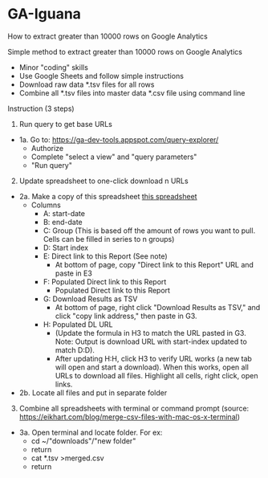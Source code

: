 # GA-Iguana
How to extract greater than 10000 rows on Google Analytics

Simple method to extract greater than 10000 rows on Google Analytics
  - Minor "coding" skills
  - Use Google Sheets and follow simple instructions
  - Download raw data *.tsv files for all rows
  - Combine all *.tsv files into master data *.csv file using command line
  
  
Instruction (3 steps)

1. Run query to get base URLs
- 1a. Go to: https://ga-dev-tools.appspot.com/query-explorer/
  - Authorize
  - Complete "select a view" and "query parameters"
  - "Run query"

2. Update spreadsheet to one-click download n URLs
- 2a. Make a copy of this spreadsheet <a href="https://docs.google.com/spreadsheets/d/1oOBYtJIvogW8CjMcJsLjFINxa7ataJXb54qDmak7Tm0/edit#gid=449108404">this spreadsheet</a>
  - Columns
    - A: start-date 
    - B: end-date
    - C: Group (This is based off the amount of rows you want to pull. Cells can be filled in series to n groups)
    - D: Start index
    - E: Direct link to this Report (See note)
      - At bottom of page, copy "Direct link to this Report" URL and paste in E3
    - F: Populated Direct link to this Report
      - Populated Direct link to this Report
    - G: Download Results as TSV
      - At bottom of page, right click "Download Results as TSV," and click "copy link address," then paste in G3.
    - H: Populated DL URL
      - (Update the formula in H3 to match the URL pasted in G3. Note: Output is download URL with start-index updated to match D:D).
      - After updating H:H, click H3 to verify URL works (a new tab will open and start a download). When this works, open all URLs to download all files. Highlight all cells, right click, open links.
- 2b. Locate all files and put in separate folder

3. Combine all spreadsheets with terminal or command prompt (source: https://eikhart.com/blog/merge-csv-files-with-mac-os-x-terminal)
- 3a. Open terminal and locate folder. For ex:
  - cd ~/"downloads"/"new folder"
  - return
  - cat *.tsv >merged.csv
  - return
